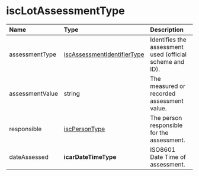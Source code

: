 # iscLotAssessmentType
Name | Type | Description
:--- | :--- | :----------
assessmentType | [iscAssessmentIdentifierType](https://github.com/integritysystemscompany/animal_schema/blob/master/types/iscAssessmentIdentifierType.json) | Identifies the assessment used (official scheme and ID).
assessmentValue | string | The measured or recorded assessment value.
responsible | [iscPersonType](https://github.com/integritysystemscompany/animal_schema/blob/master/types/iscPersonType.json) | The person responsible for the assessment.
dateAssessed | **icarDateTimeType** | ISO8601 Date Time of assessment.
